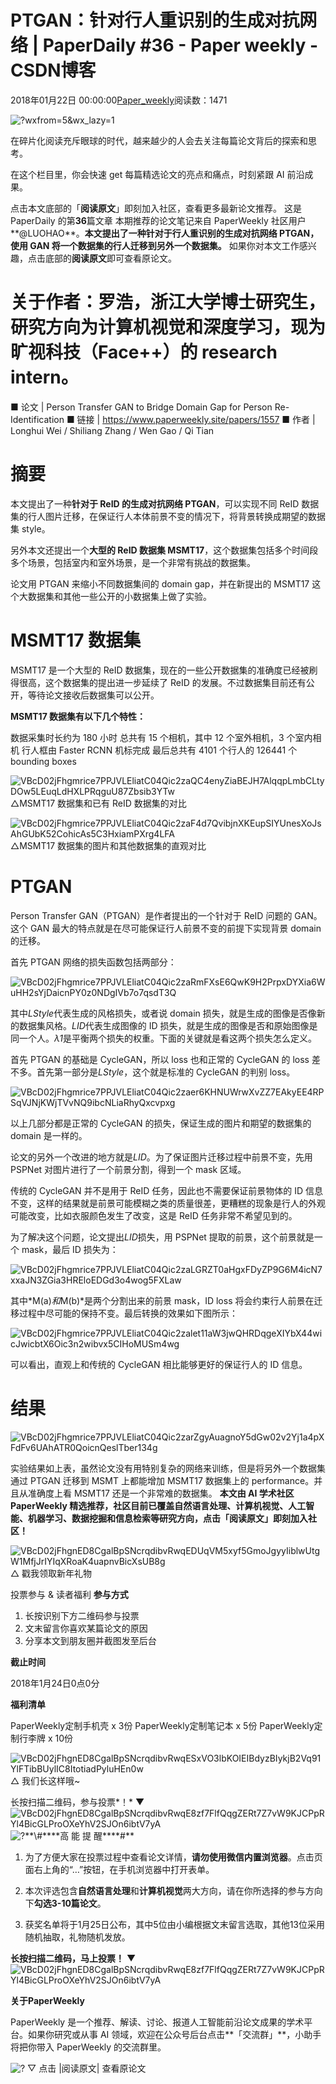 
# PTGAN：针对行人重识别的生成对抗网络 | PaperDaily \#36 - Paper weekly - CSDN博客


2018年01月22日 00:00:00[Paper_weekly](https://me.csdn.net/c9Yv2cf9I06K2A9E)阅读数：1471



![?wxfrom=5&wx_lazy=1](https://ss.csdn.net/p?http://mmbiz.qpic.cn/mmbiz_jpg/VBcD02jFhgl7VHx00TkzicBMAfz1dFT8icD4HwmJZpt0Jiccw6ns7c3co7MpZslIia8VAuZicUTSuoPaq6hE4KbxWPg/?wxfrom=5&wx_lazy=1)

在碎片化阅读充斥眼球的时代，越来越少的人会去关注每篇论文背后的探索和思考。

在这个栏目里，你会快速 get 每篇精选论文的亮点和痛点，时刻紧跟 AI 前沿成果。

点击本文底部的「**阅读原文**」即刻加入社区，查看更多最新论文推荐。
这是 PaperDaily 的第**36**篇文章
本期推荐的论文笔记来自 PaperWeekly 社区用户**@LUOHAO**。**本文提出了一种针对于行人重识别的生成对抗网络 PTGAN，使用 GAN 将一个数据集的行人迁移到另外一个数据集。**
如果你对本文工作感兴趣，点击底部的**阅读原文**即可查看原论文。

# 关于作者：罗浩，浙江大学博士研究生，研究方向为计算机视觉和深度学习，现为旷视科技（Face++）的 research intern。

■ 论文 | Person Transfer GAN to Bridge Domain Gap for Person Re-Identification
■ 链接 | https://www.paperweekly.site/papers/1557
■ 作者 | Longhui Wei / Shiliang Zhang / Wen Gao / Qi Tian

# 摘要

本文提出了一种**针对于 ReID 的生成对抗网络 PTGAN**，可以实现不同 ReID 数据集的行人图片迁移，在保证行人本体前景不变的情况下，将背景转换成期望的数据集 style。

另外本文还提出一个**大型的 ReID 数据集 MSMT17**，这个数据集包括多个时间段多个场景，包括室内和室外场景，是一个非常有挑战的数据集。

论文用 PTGAN 来缩小不同数据集间的 domain gap，并在新提出的 MSMT17 这个大数据集和其他一些公开的小数据集上做了实验。

# MSMT17 数据集

MSMT17 是一个大型的 ReID 数据集，现在的一些公开数据集的准确度已经被刷得很高，这个数据集的提出进一步延续了 ReID 的发展。不过数据集目前还有公开，等待论文接收后数据集可以公开。

**MSMT17 数据集有以下几个特性：**

数据采集时长约为 180 小时
总共有 15 个相机，其中 12 个室外相机，3 个室内相机
行人框由 Faster RCNN 机标完成
最后总共有 4101 个行人的 126441 个 bounding boxes

![VBcD02jFhgmrice7PPJVLEliatC04Qic2zaQC4enyZiaBEJH7AlqqpLmbCLtyDOw5LEuqLdHXLPRqguU87Zbsib3YTw](https://ss.csdn.net/p?https://mmbiz.qpic.cn/mmbiz_png/VBcD02jFhgmrice7PPJVLEliatC04Qic2zaQC4enyZiaBEJH7AlqqpLmbCLtyDOw5LEuqLdHXLPRqguU87Zbsib3YTw/)
△MSMT17 数据集和已有 ReID 数据集的对比

![VBcD02jFhgmrice7PPJVLEliatC04Qic2zaF4d7QvibjnXKEupSIYUnesXoJsAhGUbK52CohicAs5C3HxiamPXrg4LFA](https://ss.csdn.net/p?https://mmbiz.qpic.cn/mmbiz_png/VBcD02jFhgmrice7PPJVLEliatC04Qic2zaF4d7QvibjnXKEupSIYUnesXoJsAhGUbK52CohicAs5C3HxiamPXrg4LFA/)
△MSMT17 数据集的图片和其他数据集的直观对比

# PTGAN

Person Transfer GAN（PTGAN）是作者提出的一个针对于 ReID 问题的 GAN。这个 GAN 最大的特点就是在尽可能保证行人前景不变的前提下实现背景 domain 的迁移。

首先 PTGAN 网络的损失函数包括两部分：

![VBcD02jFhgmrice7PPJVLEliatC04Qic2zaRmFXsE6QwK9H2PrpxDYXia6WuHH2sYjDaicnPY0z0NDgIVb7o7qsdT3Q](https://ss.csdn.net/p?https://mmbiz.qpic.cn/mmbiz_png/VBcD02jFhgmrice7PPJVLEliatC04Qic2zaRmFXsE6QwK9H2PrpxDYXia6WuHH2sYjDaicnPY0z0NDgIVb7o7qsdT3Q/)

其中*LStyle*代表生成的风格损失，或者说 domain 损失，就是生成的图像是否像新的数据集风格。*LID*代表生成图像的 ID 损失，就是生成的图像是否和原始图像是同一个人。*λ1*是平衡两个损失的权重。下面的关键就是看这两个损失怎么定义。

首先 PTGAN 的基础是 CycleGAN，所以 loss 也和正常的 CycleGAN 的 loss 差不多。首先第一部分是*LStyle*，这个就是标准的 CycleGAN 的判别 loss。

![VBcD02jFhgmrice7PPJVLEliatC04Qic2zaer6KHNUWrwXvZZ7EAkyEE4RPSqVJNjKWjTVvNQ9ibcNLiaRhyQxcvpxg](https://ss.csdn.net/p?https://mmbiz.qpic.cn/mmbiz_png/VBcD02jFhgmrice7PPJVLEliatC04Qic2zaer6KHNUWrwXvZZ7EAkyEE4RPSqVJNjKWjTVvNQ9ibcNLiaRhyQxcvpxg/)

以上几部分都是正常的 CycleGAN 的损失，保证生成的图片和期望的数据集的 domain 是一样的。

论文的另外一个改进的地方就是*LID*。为了保证图片迁移过程中前景不变，先用 PSPNet 对图片进行了一个前景分割，得到一个 mask 区域。

传统的 CycleGAN 并不是用于 ReID 任务，因此也不需要保证前景物体的 ID 信息不变，这样的结果就是前景可能模糊之类的质量很差，更糟糕的现象是行人的外观可能改变，比如衣服颜色发生了改变，这是 ReID 任务非常不希望见到的。

为了解决这个问题，论文提出*LID*损失，用 PSPNet 提取的前景，这个前景就是一个 mask，最后 ID 损失为：

![VBcD02jFhgmrice7PPJVLEliatC04Qic2zaLGRZT0aHgxFDyZP9G6M4icN7xxaJN3ZGia3HREloEDGd3o4wog5FXLaw](https://ss.csdn.net/p?https://mmbiz.qpic.cn/mmbiz_png/VBcD02jFhgmrice7PPJVLEliatC04Qic2zaLGRZT0aHgxFDyZP9G6M4icN7xxaJN3ZGia3HREloEDGd3o4wog5FXLaw/)

其中*M(a)*和*M(b)*是两个分割出来的前景 mask，ID loss 将会约束行人前景在迁移过程中尽可能的保持不变。最后转换的效果如下图所示：

![VBcD02jFhgmrice7PPJVLEliatC04Qic2zalet11aW3jwQHRDqgeXIYbX44wicJwicbtX6Oic3n2wibvx5CIHoMUSm4wg](https://ss.csdn.net/p?https://mmbiz.qpic.cn/mmbiz_png/VBcD02jFhgmrice7PPJVLEliatC04Qic2zalet11aW3jwQHRDqgeXIYbX44wicJwicbtX6Oic3n2wibvx5CIHoMUSm4wg/)

可以看出，直观上和传统的 CycleGAN 相比能够更好的保证行人的 ID 信息。

# 结果

![VBcD02jFhgmrice7PPJVLEliatC04Qic2zarZgyAuagnoY5dGw02v2Yj1a4pXFdFv6UAhATR0QoicnQeslTber134g](https://ss.csdn.net/p?https://mmbiz.qpic.cn/mmbiz_png/VBcD02jFhgmrice7PPJVLEliatC04Qic2zarZgyAuagnoY5dGw02v2Yj1a4pXFdFv6UAhATR0QoicnQeslTber134g/)

实验结果如上表，虽然论文没有用特别复杂的网络来训练，但是将另外一个数据集通过 PTGAN 迁移到 MSMT 上都能增加 MSMT17 数据集上的 performance。并且从准确度上看 MSMT17 还是一个非常难的数据集。
**本文由 AI 学术社区 PaperWeekly 精选推荐，社区目前已覆盖自然语言处理、计算机视觉、人工智能、机器学习、数据挖掘和信息检索等研究方向，点击「****阅读原文****」即刻加入社区！**

![VBcD02jFhgnED8CgalBpSNcrqdibvRwqEDUqVM5xyf5GmoJgyyIiblwUtgW1MfjJrIYIqXRoaK4uapnvBicXsUB8g](https://ss.csdn.net/p?https://mmbiz.qpic.cn/mmbiz_jpg/VBcD02jFhgnED8CgalBpSNcrqdibvRwqEDUqVM5xyf5GmoJgyyIiblwUtgW1MfjJrIYIqXRoaK4uapnvBicXsUB8g/)
△ 戳我领取新年礼物

投票参与 & 读者福利
**参与方式**

1. 长按识别下方二维码参与投票
2. 文末留言你喜欢某篇论文的原因
3. 分享本文到朋友圈并截图发至后台

**截止时间**

2018年1月24日0点0分

**福利清单**

PaperWeekly定制手机壳 x 3份
PaperWeekly定制笔记本 x 5份
PaperWeekly定制行李牌 x 10份

![VBcD02jFhgnED8CgalBpSNcrqdibvRwqESxVO3lbKOIEIBdyzBIykjB2Vq91YlFTibBUylIC8ItotiadPyluHEn0w](https://ss.csdn.net/p?https://mmbiz.qpic.cn/mmbiz_gif/VBcD02jFhgnED8CgalBpSNcrqdibvRwqESxVO3lbKOIEIBdyzBIykjB2Vq91YlFTibBUylIC8ItotiadPyluHEn0w/)
△ 我们长这样哦~

长按扫描二维码，参与投票*！*
▼
![VBcD02jFhgnED8CgalBpSNcrqdibvRwqE8zf7FlfQqgZERt7Z7vW9KJCPpRYl4BicGLProOXeYhV2SJOn6ibtV7yA](https://ss.csdn.net/p?http://mmbiz.qpic.cn/mmbiz_png/VBcD02jFhgnED8CgalBpSNcrqdibvRwqE8zf7FlfQqgZERt7Z7vW9KJCPpRYl4BicGLProOXeYhV2SJOn6ibtV7yA/)
![?](https://ss.csdn.net/p?https://mmbiz.qpic.cn/mmbiz_gif/xuKyIMVqtF2cO2WSmiccOqL8YlIwp5Xv2cqdDp6ANbUt8yibCc1cgQQrPHLKhf73icQGHves57M2XMZLJxIhF0e7g/?)**\#****高 能 提 醒****\#**

1. 为了方便大家在投票过程中查看论文详情，**请勿使用微信内置浏览器**。点击页面右上角的“…”按钮，在手机浏览器中打开表单。

2. 本次评选包含**自然语言处理**和**计算机视觉**两大方向，请在你所选择的参与方向下**勾选3-10篇论文**。

3. 获奖名单将于1月25日公布，其中5位由小编根据文末留言选取，其他13位采用随机抽取，礼物随机发放。


**长按扫描二维码，****马上投票****！**
▼
![VBcD02jFhgnED8CgalBpSNcrqdibvRwqE8zf7FlfQqgZERt7Z7vW9KJCPpRYl4BicGLProOXeYhV2SJOn6ibtV7yA](https://ss.csdn.net/p?http://mmbiz.qpic.cn/mmbiz_png/VBcD02jFhgnED8CgalBpSNcrqdibvRwqE8zf7FlfQqgZERt7Z7vW9KJCPpRYl4BicGLProOXeYhV2SJOn6ibtV7yA/)

**关于PaperWeekly**

PaperWeekly 是一个推荐、解读、讨论、报道人工智能前沿论文成果的学术平台。如果你研究或从事 AI 领域，欢迎在公众号后台点击**「交流群」**，小助手将把你带入 PaperWeekly 的交流群里。

![?](https://ss.csdn.net/p?https://mmbiz.qpic.cn/mmbiz_gif/VBcD02jFhgl9qrwuXS7D8F2ZLyZNmqfWibCVlSbGBVCrd80blia0iaiaKuVk5p1tWP8tCaIiaYxiaQwiacIOlu9yOw6Mg/?)
▽ 点击 |阅读原文| 查看原论文


